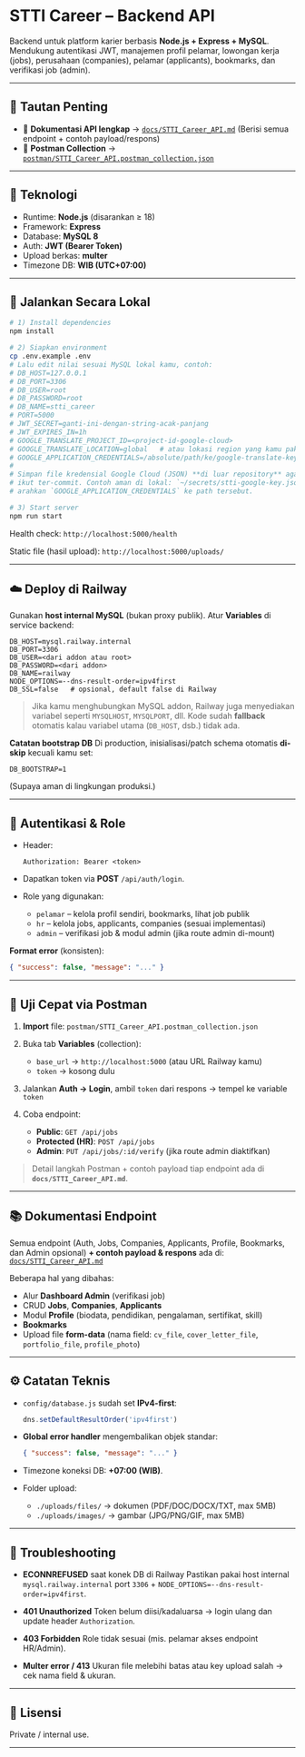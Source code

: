 # STTI Career – Backend API

Backend untuk platform karier berbasis **Node.js + Express + MySQL**.
Mendukung autentikasi JWT, manajemen profil pelamar, lowongan kerja (jobs), perusahaan (companies), pelamar (applicants), bookmarks, dan verifikasi job (admin).

---

## 🔗 Tautan Penting

* 📄 **Dokumentasi API lengkap** → [`docs/STTI_Career_API.md`](./docs/STTI_Career_API.md)
  (Berisi semua endpoint + contoh payload/respons)
* 🧰 **Postman Collection** → [`postman/STTI_Career_API.postman_collection.json`](./postman/STTI_Career_API.postman_collection.json)

---

## 🧱 Teknologi

* Runtime: **Node.js** (disarankan ≥ 18)
* Framework: **Express**
* Database: **MySQL 8**
* Auth: **JWT (Bearer Token)**
* Upload berkas: **multer**
* Timezone DB: **WIB (UTC+07:00)**

---

## 🚀 Jalankan Secara Lokal

```bash
# 1) Install dependencies
npm install

# 2) Siapkan environment
cp .env.example .env
# Lalu edit nilai sesuai MySQL lokal kamu, contoh:
# DB_HOST=127.0.0.1
# DB_PORT=3306
# DB_USER=root
# DB_PASSWORD=root
# DB_NAME=stti_career
# PORT=5000
# JWT_SECRET=ganti-ini-dengan-string-acak-panjang
# JWT_EXPIRES_IN=1h
# GOOGLE_TRANSLATE_PROJECT_ID=<project-id-google-cloud>
# GOOGLE_TRANSLATE_LOCATION=global   # atau lokasi region yang kamu pakai
# GOOGLE_APPLICATION_CREDENTIALS=/absolute/path/ke/google-translate-key.json
#
# Simpan file kredensial Google Cloud (JSON) **di luar repository** agar tidak
# ikut ter-commit. Contoh aman di lokal: `~/secrets/stti-google-key.json`, lalu
# arahkan `GOOGLE_APPLICATION_CREDENTIALS` ke path tersebut.

# 3) Start server
npm run start
```

Health check:
`http://localhost:5000/health`

Static file (hasil upload):
`http://localhost:5000/uploads/`

---

## ☁️ Deploy di Railway

Gunakan **host internal MySQL** (bukan proxy publik). Atur **Variables** di service backend:

```
DB_HOST=mysql.railway.internal
DB_PORT=3306
DB_USER=<dari addon atau root>
DB_PASSWORD=<dari addon>
DB_NAME=railway
NODE_OPTIONS=--dns-result-order=ipv4first
DB_SSL=false   # opsional, default false di Railway
```

> Jika kamu menghubungkan MySQL addon, Railway juga menyediakan variabel seperti `MYSQLHOST`, `MYSQLPORT`, dll. Kode sudah **fallback** otomatis kalau variabel utama (`DB_HOST`, dsb.) tidak ada.

**Catatan bootstrap DB**
Di production, inisialisasi/patch schema otomatis **di-skip** kecuali kamu set:

```
DB_BOOTSTRAP=1
```

(Supaya aman di lingkungan produksi.)

---

## 🔑 Autentikasi & Role

* Header:

  ```
  Authorization: Bearer <token>
  ```
* Dapatkan token via **POST** `/api/auth/login`.
* Role yang digunakan:

  * `pelamar` – kelola profil sendiri, bookmarks, lihat job publik
  * `hr` – kelola jobs, applicants, companies (sesuai implementasi)
  * `admin` – verifikasi job & modul admin (jika route admin di-mount)

**Format error** (konsisten):

```json
{ "success": false, "message": "..." }
```

---

## 🧪 Uji Cepat via Postman

1. **Import** file: `postman/STTI_Career_API.postman_collection.json`
2. Buka tab **Variables** (collection):

   * `base_url` → `http://localhost:5000` (atau URL Railway kamu)
   * `token` → kosong dulu
3. Jalankan **Auth → Login**, ambil `token` dari respons → tempel ke variable `token`
4. Coba endpoint:

   * **Public**: `GET /api/jobs`
   * **Protected (HR)**: `POST /api/jobs`
   * **Admin**: `PUT /api/jobs/:id/verify` (jika route admin diaktifkan)

> Detail langkah Postman + contoh payload tiap endpoint ada di **`docs/STTI_Career_API.md`**.

---

## 📚 Dokumentasi Endpoint

Semua endpoint (Auth, Jobs, Companies, Applicants, Profile, Bookmarks, dan Admin opsional) **+ contoh payload & respons** ada di:
[`docs/STTI_Career_API.md`](./docs/STTI_Career_API.md)

Beberapa hal yang dibahas:

* Alur **Dashboard Admin** (verifikasi job)
* CRUD **Jobs**, **Companies**, **Applicants**
* Modul **Profile** (biodata, pendidikan, pengalaman, sertifikat, skill)
* **Bookmarks**
* Upload file **form-data** (nama field: `cv_file`, `cover_letter_file`, `portfolio_file`, `profile_photo`)

---

## ⚙️ Catatan Teknis

* `config/database.js` sudah set **IPv4-first**:

  ```js
  dns.setDefaultResultOrder('ipv4first')
  ```
* **Global error handler** mengembalikan objek standar:

  ```json
  { "success": false, "message": "..." }
  ```
* Timezone koneksi DB: **+07:00 (WIB)**.
* Folder upload:

  * `./uploads/files/` → dokumen (PDF/DOC/DOCX/TXT, max 5MB)
  * `./uploads/images/` → gambar (JPG/PNG/GIF, max 5MB)

---

## 🧯 Troubleshooting

* **ECONNREFUSED** saat konek DB di Railway
  Pastikan pakai host internal `mysql.railway.internal` port `3306` + `NODE_OPTIONS=--dns-result-order=ipv4first`.

* **401 Unauthorized**
  Token belum diisi/kadaluarsa → login ulang dan update header `Authorization`.

* **403 Forbidden**
  Role tidak sesuai (mis. pelamar akses endpoint HR/Admin).

* **Multer error / 413**
  Ukuran file melebihi batas atau key upload salah → cek nama field & ukuran.

---

## 📄 Lisensi

Private / internal use.

---
